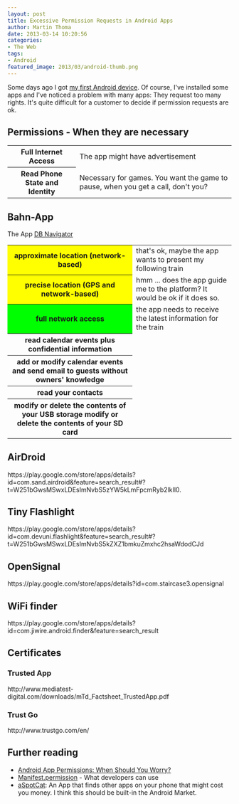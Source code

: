 ```yaml
---
layout: post
title: Excessive Permission Requests in Android Apps
author: Martin Thoma
date: 2013-03-14 10:20:56
categories: 
- The Web
tags: 
- Android
featured_image: 2013/03/android-thumb.png
---
```

Some days ago I got <a href="../nexus-4/" title="Nexus 4">my first Android device</a>. Of course, I've installed some apps and I've noticed a problem with many apps: They request too many rights. It's quite difficult for a customer to decide if permission requests are ok.

<h2>Permissions - When they are necessary</h2>
<table>
  <tr>
    <th>Full Internet Access</th>
    <td>The app might have advertisement</td>
  </tr>
  <tr>
    <th>Read Phone State and Identity</th>
    <td>Necessary for games. You want the game to pause, when you get a call, don't you?</td>
  </tr>
</table>

<h2>Bahn-App</h2>
The App <a href="https://play.google.com/store/apps/details?id=de.hafas.android.db&feature=search_result">DB Navigator</a>

<table>
  <tr>
    <th style="background-color:yellow;">approximate location (network-based)</th>
    <td>that's ok, maybe the app wants to present my following train</td>
  </tr>
  <tr>
    <th style="background-color:yellow;">precise location (GPS and network-based)</th>
    <td>hmm ... does the app guide me to the platform? It would be ok if it does so.</td>
  </tr>
  <tr>
    <th style="background-color:lime;">full network access</th>
    <td>the app needs to receive the latest information for the train</td>
  </tr>
  <tr>
    <th>read calendar events plus confidential information</th>
    <td></td>
  </tr>
  <tr>
    <th>add or modify calendar events and send email to guests without owners' knowledge</th>
    <td></td>
  </tr>
  <tr>
    <th>read your contacts</th>
    <td></td>
  </tr>
  <tr>
    <th>modify or delete the contents of your USB storage modify or delete the contents of your SD card</th>
    <td></td>
  </tr>
</table>

<h2>AirDroid</h2>
https://play.google.com/store/apps/details?id=com.sand.airdroid&feature=search_result#?t=W251bGwsMSwxLDEsImNvbS5zYW5kLmFpcmRyb2lkIl0.

<h2>Tiny Flashlight</h2>
https://play.google.com/store/apps/details?id=com.devuni.flashlight&feature=search_result#?t=W251bGwsMSwxLDEsImNvbS5kZXZ1bmkuZmxhc2hsaWdodCJd

<h2>OpenSignal</h2>
https://play.google.com/store/apps/details?id=com.staircase3.opensignal

<h2>WiFi finder</h2>
https://play.google.com/store/apps/details?id=com.jiwire.android.finder&feature=search_result

<h2>Certificates</h2>
<h3>Trusted App</h3>
http://www.mediatest-digital.com/downloads/mTd_Factsheet_TrustedApp.pdf

<h3>Trust Go</h3>
http://www.trustgo.com/en/

<h2>Further reading</h2>
<ul>
  <li><a href="http://droid.usedavesvoice.com/android-app-permissions-when-should-you-worry/">Android App Permissions: When Should You Worry?</a></li>
  <li><a href="http://developer.android.com/reference/android/Manifest.permission.html">Manifest.permission</a> - What developers can use</li>
  <li><a href="https://play.google.com/store/apps/details?id=com.a0soft.gphone.aSpotCat&hl=de">aSpotCat</a>: An App that finds other apps on your phone that might cost you money. I think this should be built-in the Android Market.</li>
</ul>
